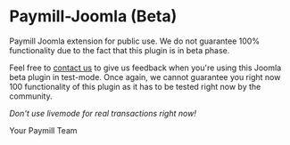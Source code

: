 Paymill-Joomla (Beta)
=====================

Paymill Joomla extension for public use. We do not guarantee 100% functionality due to the fact that this plugin is
in beta phase.

Feel free to <a href="mailto:support@paymill.com">contact us</a> to give us feedback when you're using this Joomla beta 
plugin in test-mode. Once again, we cannot guarantee you right now 100 functionality of this plugin as it has to be tested 
right now by the community.

*Don't use livemode for real transactions right now!*

Your Paymill Team
